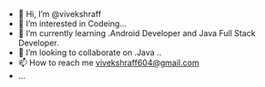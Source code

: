 - 👋 Hi, I’m @vivekshraff
- 👀 I’m interested in Codeing...
- 🌱 I’m currently learning .Android Developer and Java Full Stack Developer.
- 💞️ I’m looking to collaborate on .Java ..
- 📫 How to reach me vivekshraff604@gmail.com
- ...

<!---
vivekshraf/vivekshraf is a ✨ special ✨ repository because its `README.md` (this file) appears on your GitHub profile.
You can click the Preview link to take a look at your changes.
--->
